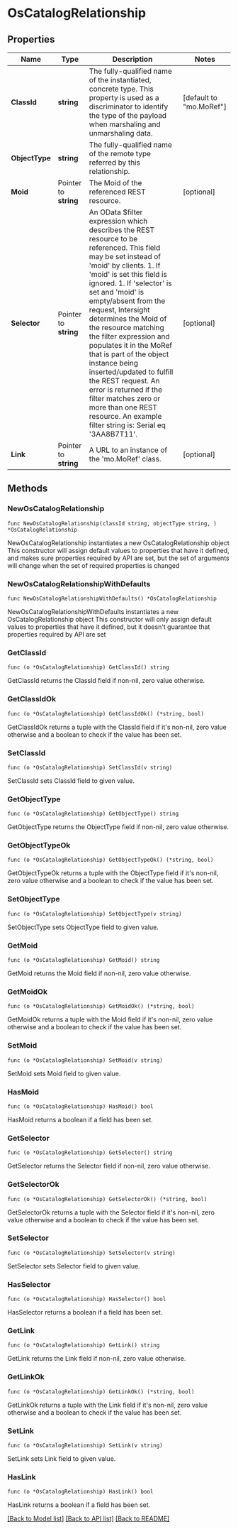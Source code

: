 # OsCatalogRelationship

## Properties

Name | Type | Description | Notes
------------ | ------------- | ------------- | -------------
**ClassId** | **string** | The fully-qualified name of the instantiated, concrete type. This property is used as a discriminator to identify the type of the payload when marshaling and unmarshaling data. | [default to "mo.MoRef"]
**ObjectType** | **string** | The fully-qualified name of the remote type referred by this relationship. | 
**Moid** | Pointer to **string** | The Moid of the referenced REST resource. | [optional] 
**Selector** | Pointer to **string** | An OData $filter expression which describes the REST resource to be referenced. This field may be set instead of &#39;moid&#39; by clients. 1. If &#39;moid&#39; is set this field is ignored. 1. If &#39;selector&#39; is set and &#39;moid&#39; is empty/absent from the request, Intersight determines the Moid of the resource matching the filter expression and populates it in the MoRef that is part of the object instance being inserted/updated to fulfill the REST request. An error is returned if the filter matches zero or more than one REST resource. An example filter string is: Serial eq &#39;3AA8B7T11&#39;. | [optional] 
**Link** | Pointer to **string** | A URL to an instance of the &#39;mo.MoRef&#39; class. | [optional] 

## Methods

### NewOsCatalogRelationship

`func NewOsCatalogRelationship(classId string, objectType string, ) *OsCatalogRelationship`

NewOsCatalogRelationship instantiates a new OsCatalogRelationship object
This constructor will assign default values to properties that have it defined,
and makes sure properties required by API are set, but the set of arguments
will change when the set of required properties is changed

### NewOsCatalogRelationshipWithDefaults

`func NewOsCatalogRelationshipWithDefaults() *OsCatalogRelationship`

NewOsCatalogRelationshipWithDefaults instantiates a new OsCatalogRelationship object
This constructor will only assign default values to properties that have it defined,
but it doesn't guarantee that properties required by API are set

### GetClassId

`func (o *OsCatalogRelationship) GetClassId() string`

GetClassId returns the ClassId field if non-nil, zero value otherwise.

### GetClassIdOk

`func (o *OsCatalogRelationship) GetClassIdOk() (*string, bool)`

GetClassIdOk returns a tuple with the ClassId field if it's non-nil, zero value otherwise
and a boolean to check if the value has been set.

### SetClassId

`func (o *OsCatalogRelationship) SetClassId(v string)`

SetClassId sets ClassId field to given value.


### GetObjectType

`func (o *OsCatalogRelationship) GetObjectType() string`

GetObjectType returns the ObjectType field if non-nil, zero value otherwise.

### GetObjectTypeOk

`func (o *OsCatalogRelationship) GetObjectTypeOk() (*string, bool)`

GetObjectTypeOk returns a tuple with the ObjectType field if it's non-nil, zero value otherwise
and a boolean to check if the value has been set.

### SetObjectType

`func (o *OsCatalogRelationship) SetObjectType(v string)`

SetObjectType sets ObjectType field to given value.


### GetMoid

`func (o *OsCatalogRelationship) GetMoid() string`

GetMoid returns the Moid field if non-nil, zero value otherwise.

### GetMoidOk

`func (o *OsCatalogRelationship) GetMoidOk() (*string, bool)`

GetMoidOk returns a tuple with the Moid field if it's non-nil, zero value otherwise
and a boolean to check if the value has been set.

### SetMoid

`func (o *OsCatalogRelationship) SetMoid(v string)`

SetMoid sets Moid field to given value.

### HasMoid

`func (o *OsCatalogRelationship) HasMoid() bool`

HasMoid returns a boolean if a field has been set.

### GetSelector

`func (o *OsCatalogRelationship) GetSelector() string`

GetSelector returns the Selector field if non-nil, zero value otherwise.

### GetSelectorOk

`func (o *OsCatalogRelationship) GetSelectorOk() (*string, bool)`

GetSelectorOk returns a tuple with the Selector field if it's non-nil, zero value otherwise
and a boolean to check if the value has been set.

### SetSelector

`func (o *OsCatalogRelationship) SetSelector(v string)`

SetSelector sets Selector field to given value.

### HasSelector

`func (o *OsCatalogRelationship) HasSelector() bool`

HasSelector returns a boolean if a field has been set.

### GetLink

`func (o *OsCatalogRelationship) GetLink() string`

GetLink returns the Link field if non-nil, zero value otherwise.

### GetLinkOk

`func (o *OsCatalogRelationship) GetLinkOk() (*string, bool)`

GetLinkOk returns a tuple with the Link field if it's non-nil, zero value otherwise
and a boolean to check if the value has been set.

### SetLink

`func (o *OsCatalogRelationship) SetLink(v string)`

SetLink sets Link field to given value.

### HasLink

`func (o *OsCatalogRelationship) HasLink() bool`

HasLink returns a boolean if a field has been set.


[[Back to Model list]](../README.md#documentation-for-models) [[Back to API list]](../README.md#documentation-for-api-endpoints) [[Back to README]](../README.md)


